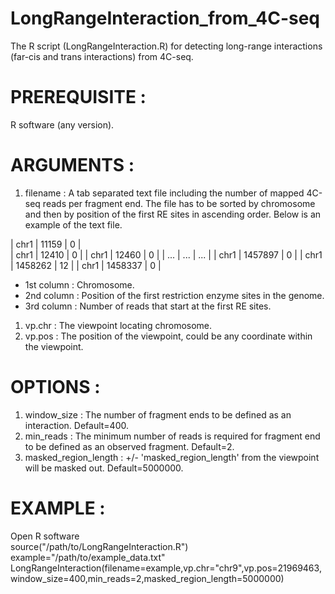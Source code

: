 # LongRangeInteraction_from_4C-seq  
The R script (LongRangeInteraction.R) for detecting long-range interactions (far-cis and trans interactions) from 4C-seq.  
  
# **PREREQUISITE** :  
R software (any version).  
      
# **ARGUMENTS** :  
1. filename : A tab separated text file including the number of mapped 4C-seq reads per fragment end. The file has to be sorted by chromosome and then by position of the first RE sites in ascending order. Below is an example of the text file.  

| chr1 | 11159 | 0 |   
| chr1 | 12410 | 0 | 
| chr1 | 12460 | 0 | 
| ... | ... | ... | 
| chr1 | 1457897 | 0 | 
| chr1 | 1458262 | 12 | 
| chr1 | 1458337 | 0 | 

   * 1st column : Chromosome.    
   * 2nd column : Position of the first restriction enzyme sites in the genome.    
   * 3rd column : Number of reads that start at the first RE sites.    
    
1. vp.chr : The viewpoint locating chromosome.  
1. vp.pos : The position of the viewpoint, could be any coordinate within the viewpoint.  
      
# **OPTIONS** :  
1. window_size : The number of fragment ends to be defined as an interaction. Default=400.  
1. min_reads : The minimum number of reads is required for fragment end to be defined as an observed fragment. Default=2.  
1. masked_region_length :  +/- 'masked_region_length' from the viewpoint will be masked out. Default=5000000.  
      
      
# **EXAMPLE** :  
Open R software  
source("/path/to/LongRangeInteraction.R")  
example="/path/to/example_data.txt"  
LongRangeInteraction(filename=example,vp.chr="chr9",vp.pos=21969463,window_size=400,min_reads=2,masked_region_length=5000000)  
